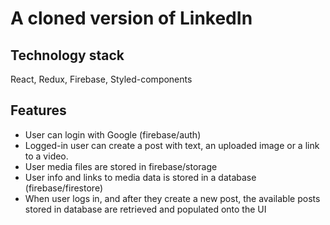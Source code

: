 # A cloned version of LinkedIn

## Technology stack
React, Redux, Firebase, Styled-components

## Features
- User can login with Google (firebase/auth)
- Logged-in user can create a post with text, an uploaded image or a link to a video. 
- User media files are stored in firebase/storage
- User info and links to media data is stored in a database (firebase/firestore)
- When user logs in, and after they create a new post, the available posts stored in database are retrieved and populated onto the UI
